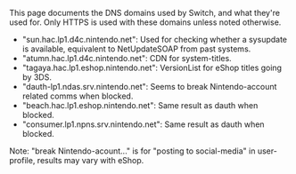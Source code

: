 This page documents the DNS domains used by Switch, and what they're
used for. Only HTTPS is used with these domains unless noted otherwise.

  - "sun.hac.lp1.d4c.nintendo.net": Used for checking whether a
    sysupdate is available, equivalent to NetUpdateSOAP from past
    systems.
  - "atumn.hac.lp1.d4c.nintendo.net": CDN for system-titles.
  - "tagaya.hac.lp1.eshop.nintendo.net": VersionList for eShop titles
    going by 3DS.
  - "dauth-lp1.ndas.srv.nintendo.net": Seems to break Nintendo-account
    related comms when blocked.
  - "beach.hac.lp1.eshop.nintendo.net": Same result as dauth when
    blocked.
  - "consumer.lp1.npns.srv.nintendo.net": Same result as dauth when
    blocked.

Note: "break Nintendo-acount..." is for "posting to social-media" in
user-profile, results may vary with eShop.
